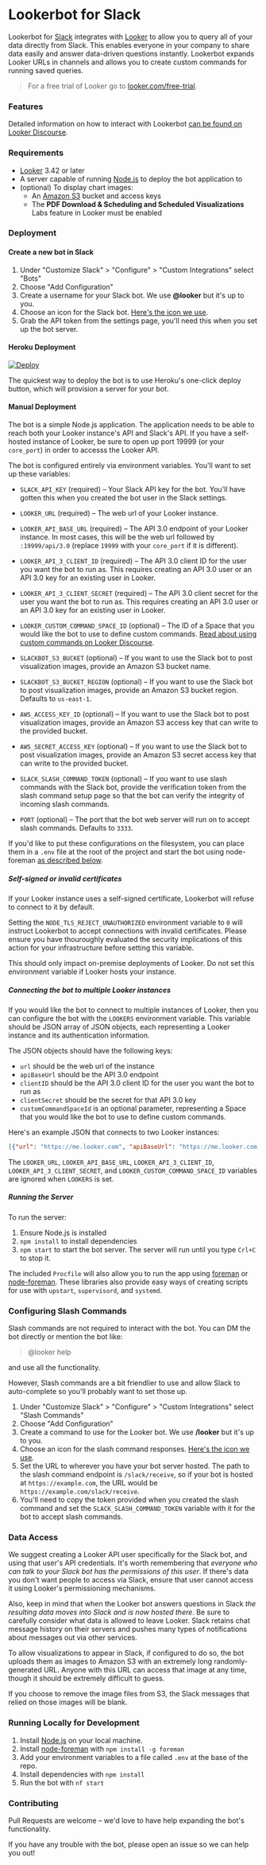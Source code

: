 # Lookerbot for Slack

Lookerbot for [Slack](http://slack.com) integrates with [Looker](http://looker.com) to allow you to query all of your data directly from Slack. This enables everyone in your company to share data easily and answer data-driven questions instantly. Lookerbot expands Looker URLs in channels and allows you to create custom commands for running saved queries.

> For a free trial of Looker go to [looker.com/free-trial](http://looker.com/free-trial).

### Features

Detailed information on how to interact with Lookerbot [can be found on Looker Discourse](https://discourse.looker.com/t/using-the-lookerbot/2302).

### Requirements

- [Looker](http://looker.com) 3.42 or later
- A server capable of running [Node.js](https://nodejs.org/en/) to deploy the bot application to
- (optional) To display chart images:
  - An [Amazon S3](https://aws.amazon.com/s3/) bucket and access keys
  - The **PDF Download & Scheduling and Scheduled Visualizations** Labs feature in Looker must be enabled

### Deployment

#### Create a new bot in Slack

1. Under "Customize Slack" > "Configure" > "Custom Integrations" select "Bots"
2. Choose "Add Configuration"
3. Create a username for your Slack bot. We use **@looker** but it's up to you.
4. Choose an icon for the Slack bot. [Here's the icon we use](looker-bot-icon-512.png).
5. Grab the API token from the settings page, you'll need this when you set up the bot server.

#### Heroku Deployment

[![Deploy](https://www.herokucdn.com/deploy/button.svg)](https://heroku.com/deploy?template=https://github.com/looker/looker-slackbot/tree/master)

The quickest way to deploy the bot is to use Heroku's one-click deploy button, which will provision a server for your bot.

#### Manual Deployment

The bot is a simple Node.js application. The application needs to be able to reach both your Looker instance's API and Slack's API. If you have a self-hosted instance of Looker, be sure to open up port 19999 (or your `core_port`) in order to accesss the Looker API.

The bot is configured entirely via environment variables. You'll want to set up these variables:

- `SLACK_API_KEY` (required) – Your Slack API key for the bot. You'll have gotten this when you created the bot user in the Slack settings.

- `LOOKER_URL` (required) – The web url of your Looker instance.

- `LOOKER_API_BASE_URL` (required) – The API 3.0 endpoint of your Looker instance. In most cases, this will be the web url followed by `:19999/api/3.0` (replace `19999` with your `core_port` if it is different).

- `LOOKER_API_3_CLIENT_ID` (required) – The API 3.0 client ID for the user you want the bot to run as. This requires creating an API 3.0 user or an API 3.0 key for an existing user in Looker.

- `LOOKER_API_3_CLIENT_SECRET` (required) – The API 3.0 client secret for the user you want the bot to run as. This requires creating an API 3.0 user or an API 3.0 key for an existing user in Looker.

- `LOOKER_CUSTOM_COMMAND_SPACE_ID` (optional) – The ID of a Space that you would like the bot to use to define custom commands. [Read about using custom commands on Looker Discourse](https://discourse.looker.com/t/2302).

- `SLACKBOT_S3_BUCKET` (optional) – If you want to use the Slack bot to post visualization images, provide an Amazon S3 bucket name.

- `SLACKBOT_S3_BUCKET_REGION` (optional) – If you want to use the Slack bot to post visualization images, provide an Amazon S3 bucket region. Defaults to `us-east-1`.

- `AWS_ACCESS_KEY_ID` (optional) – If you want to use the Slack bot to post visualization images, provide an Amazon S3 access key that can write to the provided bucket.

- `AWS_SECRET_ACCESS_KEY` (optional) – If you want to use the Slack bot to post visualization images, provide an Amazon S3 secret access key that can write to the provided bucket.

- `SLACK_SLASH_COMMAND_TOKEN` (optional) – If you want to use slash commands with the Slack bot, provide the verification token from the slash command setup page so that the bot can verify the integrity of incoming slash commands.

- `PORT` (optional) – The port that the bot web server will run on to accept slash commands. Defaults to `3333`.

If you'd like to put these configurations on the filesystem, you can place them in a `.env` file at the root of the project and start the bot using node-foreman [as described below](#running-locally-for-development).

##### Self-signed or invalid certificates

If your Looker instance uses a self-signed certificate, Lookerbot will refuse to connect to it by default.

Setting the `NODE_TLS_REJECT_UNAUTHORIZED` environment variable to `0` will instruct Lookerbot to accept connections with invalid certificates. Please ensure you have thouroughly evaluated the security implications of this action for your infrastructure before setting this variable.

This should only impact on-premise deployments of Looker. Do not set this environment variable if Looker hosts your instance.

##### Connecting the bot to multiple Looker instances

If you would like the bot to connect to multiple instances of Looker, then you can configure the bot with the `LOOKERS` environment variable. This variable should be JSON array of JSON objects, each representing a Looker instance and its authentication information.

The JSON objects should have the following keys:

- `url` should be the web url of the instance
- `apiBaseUrl` should be the API 3.0 endpoint
- `clientID` should be the API 3.0 client ID for the user you want the bot to run as
- `clientSecret` should be the secret for that API 3.0 key
- `customCommandSpaceId` is an optional parameter, representing a Space that you would like the bot to use to define custom commands.

Here's an example JSON that connects to two Looker instances:

```json
[{"url": "https://me.looker.com", "apiBaseUrl": "https://me.looker.com:19999/api/3.0", "clientId": "abcdefghjkl", "clientSecret": "abcdefghjkl"},{"url": "https://me-staging.looker.com", "apiBaseUrl": "https://me-staging.looker.com:19999/api/3.0", "clientId": "abcdefghjkl", "clientSecret": "abcdefghjkl"}]
```

The `LOOKER_URL`, `LOOKER_API_BASE_URL`, `LOOKER_API_3_CLIENT_ID`, `LOOKER_API_3_CLIENT_SECRET`, and `LOOKER_CUSTOM_COMMAND_SPACE_ID` variables are ignored when `LOOKERS` is set.

##### Running the Server

To run the server:

1. Ensure Node.js is installed
2. `npm install` to install dependencies
3. `npm start` to start the bot server. The server will run until you type `Crl+C` to stop it.

The included `Procfile` will also allow you to run the app using [foreman](https://github.com/ddollar/foreman) or [node-foreman](https://github.com/jeffjewiss/node-foreman). These libraries also provide easy ways of creating scripts for use with `upstart`, `supervisord`, and `systemd`.

### Configuring Slash Commands

Slash commands are not required to interact with the bot. You can DM the bot directly or mention the bot like:

> @looker help

and use all the functionality.

However, Slash commands are a bit friendlier to use and allow Slack to auto-complete so you'll probably want to set those up.

1. Under "Customize Slack" > "Configure" > "Custom Integrations" select "Slash Commands"
2. Choose "Add Configuration"
3. Create a command to use for the Looker bot. We use **/looker** but it's up to you.
4. Choose an icon for the slash command responses. [Here's the icon we use](looker-bot-icon-512.png).
5. Set the URL to wherever you have your bot server hosted. The path to the slash command endpoint is `/slack/receive`, so if your bot is hosted at `https://example.com`, the URL would be `https://example.com/slack/receive`.
6. You'll need to copy the token provided when you created the slash command and set the `SLACK_SLASH_COMMAND_TOKEN` variable with it for the bot to accept slash commands.

### Data Access

We suggest creating a Looker API user specifically for the Slack bot, and using that user's API credentials. It's worth remembering that _everyone who can talk to your Slack bot has the permissions of this user_. If there's data you don't want people to access via Slack, ensure that user cannot access it using Looker's permissioning mechanisms.

Also, keep in mind that when the Looker bot answers questions in Slack _the resulting data moves into Slack and is now hosted there_. Be sure to carefully consider what data is allowed to leave Looker. Slack retains chat message history on their servers and pushes many types of notifications about messages out via other services.

To allow visualizations to appear in Slack, if configured to do so, the bot uploads them as images to Amazon S3 with an extremely long randomly-generated URL. Anyone with this URL can access that image at any time, though it should be extremely difficult to guess.

If you choose to remove the image files from S3, the Slack messages that relied on those images will be blank.

### Running Locally for Development

1. Install [Node.js](https://nodejs.org/en/) on your local machine.
2. Install [node-foreman](https://github.com/jeffjewiss/node-foreman) with `npm install -g foreman`
3. Add your environment variables to a file called `.env` at the base of the repo.
4. Install dependencies with `npm install`
5. Run the bot with `nf start`

### Contributing

Pull Requests are welcome – we'd love to have help expanding the bot's functionality.

If you have any trouble with the bot, please open an issue so we can help you out!

